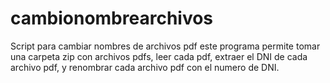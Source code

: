 # cambionombrearchivos
Script para cambiar nombres de archivos pdf
este programa permite tomar una carpeta zip con archivos pdfs, leer cada pdf, extraer el DNI de cada archivo pdf, y renombrar cada archivo pdf con el numero de DNI.
